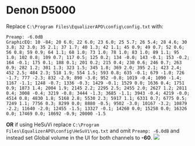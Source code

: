 # Denon D5000
Replace `C:\Program Files\EqualizerAPO\config\config.txt` with:
```
Preamp: -6.0dB
GraphicEQ: 10 -84; 20 6.0; 22 6.0; 23 6.0; 25 5.7; 26 5.4; 28 4.6; 30 3.8; 32 3.0; 35 2.1; 37 1.7; 40 1.3; 42 1.1; 45 0.9; 49 0.7; 52 0.6; 56 0.8; 59 0.9; 64 1.1; 68 1.0; 73 1.0; 78 1.0; 83 1.0; 89 1.1; 95 1.0; 102 0.8; 109 0.7; 117 0.5; 125 0.2; 134 -0.0; 143 -0.1; 153 -0.2; 164 -0.1; 175 0.1; 188 0.1; 201 0.2; 215 0.4; 230 0.6; 246 0.7; 263 0.9; 282 1.2; 301 1.3; 323 1.5; 345 1.8; 369 2.0; 395 2.1; 423 2.4; 452 2.5; 484 2.3; 518 1.9; 554 1.5; 593 0.8; 635 -0.1; 679 -1.0; 726 -1.7; 777 -2.3; 832 -2.9; 890 -3.0; 952 -0.8; 1019 -0.4; 1090 -1.4; 1167 -1.1; 1248 -0.7; 1336 -0.3; 1429 -0.1; 1529 0.0; 1636 0.4; 1751 0.9; 1873 1.4; 2004 1.9; 2145 2.2; 2295 2.5; 2455 2.0; 2627 1.2; 2811 0.4; 3008 -0.4; 3219 -0.8; 3444 -1.3; 3685 -1.1; 3943 -0.4; 4219 -0.0; 4514 0.8; 4830 1.8; 5168 2.8; 5530 2.3; 5917 1.1; 6331 0.7; 6775 0.5; 7249 1.1; 7756 0.3; 8299 0.0; 8880 -0.5; 9502 -3.0; 10167 -3.2; 10879 -2.2; 11640 -2.0; 12455 -1.5; 13327 -0.1; 14260 0.0; 15258 0.0; 16326 0.0; 17469 0.0; 18692 -0.9; 20000 -1.5
```
**OR** if using HeSuVi replace `C:\Program Files\EqualizerAPO\config\HeSuVi\eq.txt` and omit `Preamp: -6.0dB` and instead set Global volume in the UI for both channels to **-60**.
![](https://raw.githubusercontent.com/jaakkopasanen/AutoEq/master/results/SBAF-Serious/innerfidelity/onear/Denon%20D5000/Denon%20D5000.png)